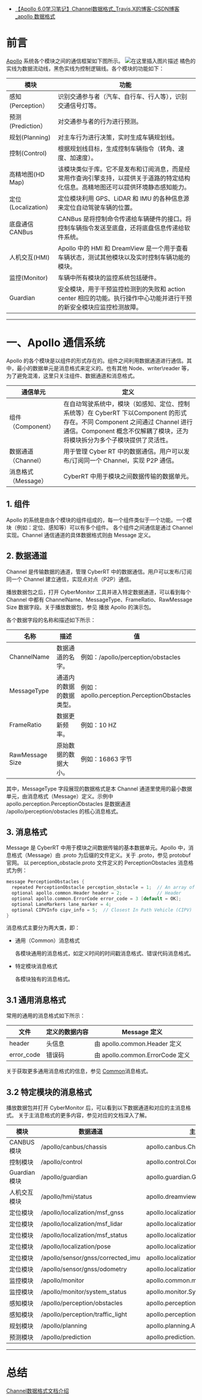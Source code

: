 - [【Apollo 6.0学习笔记】Channel数据格式_Travis.X的博客-CSDN博客_apollo 数据格式](https://blog.csdn.net/Travis_X/article/details/121013438)

# 前言

[Apollo](https://so.csdn.net/so/search?q=Apollo&spm=1001.2101.3001.7020) 系统各个模块之间的通信框架如下图所示。
![在这里插入图片描述](https://img-blog.csdnimg.cn/02de19ac75e74fd2afb367648d010c4a.png?x-oss-process=image/watermark,type_ZHJvaWRzYW5zZmFsbGJhY2s,shadow_50,text_Q1NETiBAVHJhdmlzLlg=,size_20,color_FFFFFF,t_70,g_se,x_16)
橘色的实线为数据流动线，黑色实线为控制逻辑线。各个模块的功能如下：

| 模块               | 功能                                                         |
| ------------------ | ------------------------------------------------------------ |
| 感知(Perception）  | 识别交通参与者（汽车、自行车、行人等），识别交通信号灯等。   |
| 预测(Prediction）  | 对交通参与者的行为进行预测。                                 |
| 规划(Planning)     | 对主车行为进行决策，实时生成车辆规划线。                     |
| 控制(Control)      | 根据规划线目标，生成控制车辆指令（转角、速度、加速度）。     |
| 高精地图(HD Map)   | 该模块类似于库。它不是发布和订阅消息，而是经常用作查询引擎支持，以提供关于道路的特定结构化信息。高精地图还可以提供环境静态感知能力。 |
| 定位(Localization) | 定位模块利用 GPS、LiDAR 和 IMU 的各种信息源来定位自动驾驶车辆的位置。 |
| 底盘通信 CANBus    | CANBus 是将控制命令传递给车辆硬件的接口。将控制车辆指令发送至底盘，还将底盘信息传递给软件系统。 |
| 人机交互(HMI)      | Apollo 中的 HMI 和 DreamView 是一个用于查看车辆状态，测试其他模块以及实时控制车辆功能的模块。 |
| 监控(Monitor)      | 车辆中所有模块的监控系统包括硬件。                           |
| Guardian           | 安全模块，用于干预监控检测到的失败和 action center 相应的功能。执行操作中心功能并进行干预的新安全模块应监控检测故障。 |

------

# 一、Apollo 通信系统

Apollo 的各个模块是以组件的形式存在的。组件之间利用数据通道进行通信。其中，最小的数据单元是消息格式来定义的。也有其他 Node、writer\reader 等，为了避免混淆，这里只关注组件、数据通道和消息格式。

| 通信单元             | 定义                                                         |
| -------------------- | ------------------------------------------------------------ |
| 组件（Component）    | 在自动驾驶系统中，模块（如感知、定位、控制系统等）在 CyberRT 下以Component 的形式存在。不同 Component 之间通过 Channel 进行通信。Component 概念不仅解耦了模块，还为将模块拆分为多个子模块提供了灵活性。 |
| 数据通道（Channel）  | 用于管理 Cyber RT 中的数据通信。用户可以发布/订阅同一个 Channel，实现 P2P 通信。 |
| 消息格式 （Message） | CyberRT 中用于模块之间数据传输的数据单元。                   |

## 1. 组件

Apollo 的系统是由各个模块的组件组成的，每一个组件类似于一个功能。一个模块（例如：定位、感知等）可以有多个组件。 各个组件之间通信是通过 Channel 实现。Channel 通信通道的具体数据格式则由 Message 定义。

## 2. 数据通道

Channel 是传输数据的通道，管理 CyberRT 中的数据通信。用户可以发布/订阅同一个 Channel 建立通信，实现点对点（P2P）通信。

播放数据包之后，打开 CyberMonitor 工具并进入特定数据通道，可以看到每个 Channel 中都有 ChannelName、MessageType、FrameRatio、RawMessage Size 数据字段。关于播放数据包，参见 播放 Apollo 的演示包。

各个数据字段的名称和描述如下所示：

| 名称            | 描述                     | 值                                          |
| --------------- | ------------------------ | ------------------------------------------- |
| ChannelName     | 数据通道的名字。         | 例如：/apollo/perception/obstacles          |
| MessageType     | 通道内的数据的数据类型。 | 例如：apollo.perception.PerceptionObstacles |
| FrameRatio      | 数据更新频率。           | 例如：10 HZ                                 |
| RawMessage Size | 原始数据的数据大小。     | 例如：16863 字节                            |

其中，MessageType 字段展现的数据格式是本 Channel 通道里使用的最小数据单元，由消息格式（Message）定义。示例中 apollo.perception.PerceptionObstacles 是数据通道 /apollo/perception/obstacles 的核心消息格式。

## 3. 消息格式

Message 是 CyberRT 中用于模块之间数据传输的基本数据单元。Apollo 中，消息格式（Message）由 .proto 为后缀的文件定义。关于 .proto，参见 protobuf 官网。
以 perception_obstacle.proto 文件定义的 PerceptionObstacles 消息格式为例：

```cpp
message PerceptionObstacles {
  repeated PerceptionObstacle perception_obstacle = 1;  // An array of obstacles
  optional apollo.common.Header header = 2;             // Header
  optional apollo.common.ErrorCode error_code = 3 [default = OK];
  optional LaneMarkers lane_marker = 4;
  optional CIPVInfo cipv_info = 5;  // Closest In Path Vehicle (CIPV)
}
```

消息格式主要分为两大类，即：

- 通用（Common）消息格式

  各模块通用的消息格式，如定义时间的时间戳消息格式、错误代码消息格式。

- 特定模块消息格式

  各模块独有的消息格式。

## 3.1 通用消息格式

常用的通用的消息格式如下所示：

| 文件       | 定义的数据内容 | Message 定义                    |
| ---------- | -------------- | ------------------------------- |
| header     | 头信息         | 由 apollo.common.Header 定义    |
| error_code | 错误码         | 由 apollo.common.ErrorCode 定义 |

关于获取更多通用消息格式的信息，参见 [Common](https://gitee.com/ApolloAuto/apollo/tree/master/modules/common/proto)消息格式。

## 3.2 特定模块的消息格式

播放数据包并打开 CyberMonitor 后，可以看到以下数据通道和对应的主消息格式。 关于主消息格式的更多内容，参见对应的文档深入了解。

| 模块         | 数据通道                          | 主消息格式                               |
| ------------ | --------------------------------- | ---------------------------------------- |
| CANBUS 模块  | /apollo/canbus/chassis            | apollo.canbus.Chassis                    |
| 控制模块     | /apollo/control                   | apollo.control.ControlCommand            |
| Guardian模块 | /apollo/guardian                  | apollo.guardian.GuardianCommand          |
| 人机交互模块 | /apollo/hmi/status                | apollo.dreamview.HMIStatus               |
| 定位模块     | /apollo/localization/msf_gnss     | apollo.localization.LocalizationEstimate |
| 定位模块     | /apollo/localization/msf_lidar    | apollo.localization.LocalizationEstimate |
| 定位模块     | /apollo/localization/msf_status   | apollo.localization.LocalizationStatus   |
| 定位模块     | /apollo/localization/pose         | apollo.localization.LocalizationEstimate |
| 定位模块     | /apollo/sensor/gnss/corrected_imu | apollo.localization.CorrectedImu         |
| 定位模块     | /apollo/sensor/gnss/odometry      | apollo.localization.Gps                  |
| 监控模块     | /apollo/monitor                   | apollo.common.monitor.MonitorMessage     |
| 监控模块     | /apollo/monitor/system_status     | apollo.monitor.SystemStatus              |
| 感知模块     | /apollo/perception/obstacles      | apollo.perception.PerceptionObstacles    |
| 感知模块     | /apollo/perception/traffic_light  | apollo.perception.TrafficLightDetection  |
| 规划模块     | /apollo/planning                  | apollo.planning.ADCTrajectory            |
| 预测模块     | /apollo/prediction                | apollo.prediction.PredictionObstacles    |

------

# 总结

[Channel数据格式文档介绍](https://apollo.auto/document_cn.html?target=/Apollo-Homepage-Document/Apollo_Doc_CN_6_0/)